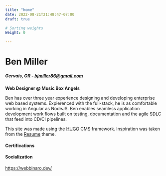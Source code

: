 ```yaml
---
title: "home"
date: 2022-08-21T21:48:47-07:00
draft: true

# Sorting weights
Weight: 0

---
```


# Ben Miller
##### Gervais, OR - bjmiller86@gmail.com

**Web Designer @ Music Box Angels**

Ben has over three year experience designing and developing enterprise web based systems. Expierenced with the full-stack, he is as comfortable working in Angular as NodeJS. Ben enables seamless application development work flows built on testing, documentation and the agile SDLC that feed into CD/CI pipelines.  

This site was made using the [HUGO](http://gohugo.io) CMS framework. Inspiration was taken from the [Resume](https://themes.gohugo.io/themes/hugo-resume/) theme.

#### Certifications  

#### Socialization 

https://webbinaro.dev/